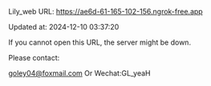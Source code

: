 Lily_web URL: https://ae6d-61-165-102-156.ngrok-free.app

Updated at: 2024-12-10 03:37:20

If you cannot open this URL, the server might be down.

Please contact: 

goley04@foxmail.com Or Wechat:GL_yeaH